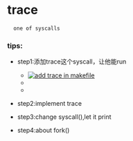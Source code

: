 # trace    
      one of syscalls
### tips:
+ step1:添加trace这个syscall，让他能run
  - [![add trace in makefile](https://s21.ax1x.com/2024/03/28/pFoYoF0.png)](https://imgse.com/i/pFoYoF0)
  - ![]() 
  - ![]()
   
+ step2:implement trace
+ step3:change syscall(),let it print
+ step4:about fork()